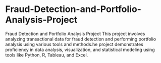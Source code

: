 # Fraud-Detection-and-Portfolio-Analysis-Project
Fraud Detection and Portfolio Analysis Project  This project involves analyzing transactional data for fraud detection and performing portfolio analysis using various tools and methods.he project demonstrates proficiency in data analysis, visualization, and statistical modeling using tools like Python, R, Tableau, and Excel.
